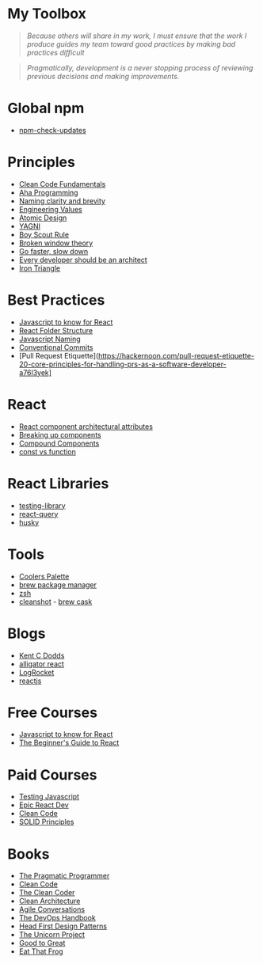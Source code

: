 My Toolbox
===

> <em>Because others will share in my work, I must ensure that the work I produce guides my team toward good practices by
making bad practices difficult</em>

> <em>Pragmatically, development is a never stopping process of reviewing previous decisions and making improvements.</em>

# Global npm
- [npm-check-updates](https://www.npmjs.com/package/npm-check-updates)

# Principles
- [Clean Code Fundamentals](https://www.youtube.com/watch?v=Wibk0IfjfaI&t=8s)
- [Aha Programming](https://kentcdodds.com/blog/aha-programming)
- [Naming clarity and brevity](https://signalvnoise.com/posts/3250-clarity-over-brevity-in-variable-and-method-names)
- [Engineering Values](https://laptrinhx.com/engineering-values-765015182/)
- [Atomic Design](https://bradfrost.com/blog/post/atomic-web-design/)
- [YAGNI](https://deviq.com/principles/yagni)
- [Boy Scout Rule](https://biratkirat.medium.com/step-8-the-boy-scout-rule-robert-c-martin-uncle-bob-9ac839778385)
- [Broken window theory](https://blog.codinghorror.com/the-broken-window-theory/)
- [Go faster, slow down](https://www.infoq.com/articles/slow-down-go-faster/)
- [Every developer should be an architect](https://dzone.com/articles/the-architect-title-over-specialization)
- [Iron Triangle](https://www.visual-paradigm.com/project-management/what-is-iron-triangle-of-projects/)

# Best Practices
- [Javascript to know for React](https://kentcdodds.com/blog/javascript-to-know-for-react)
- [React Folder Structure](https://www.robinwieruch.de/react-folder-structure)
- [Javascript Naming](https://www.robinwieruch.de/javascript-naming-conventions)
- [Conventional Commits](https://www.conventionalcommits.org/en/v1.0.0-beta.2/)
- [Pull Request Etiquette](https://hackernoon.com/pull-request-etiquette-20-core-principles-for-handling-prs-as-a-software-developer-a76l3yek]

# React
- [React component architectural attributes](https://dmitripavlutin.com/7-architectural-attributes-of-a-reliable-react-component/)
- [Breaking up components](https://kentcdodds.com/blog/when-to-break-up-a-component-into-multiple-components)
- [Compound Components](https://kentcdodds.com/blog/compound-components-with-react-hooks)
- [const vs function](https://dev.to/ugglr/react-functional-components-const-vs-function-2kj9)

# React Libraries
- [testing-library](https://testing-library.com/docs/)
- [react-query](https://react-query.tanstack.com/)
- [husky](https://typicode.github.io/husky/#/)

# Tools
- [Coolers Palette](https://coolors.co/e4572e-29335c-f3a712-a8c686-669bbc)
- [brew package manager](https://brew.sh/)
- [zsh](https://ohmyz.sh/)
- [cleanshot](https://cleanshot.com/) - [brew cask](https://formulae.brew.sh/cask/cleanshot)   

# Blogs
- [Kent C Dodds](https://kentcdodds.com/blog/)
- [alligator react](https://alligator.io/react)
- [LogRocket](https://blog.logrocket.com/tag/react/)
- [reactjs](https://reactjs.org/blog/all.html/)

# Free Courses
- [Javascript to know for React](https://kentcdodds.com/blog/javascript-to-know-for-react)
- [The Beginner's Guide to React](https://egghead.io/courses/the-beginner-s-guide-to-react)

# Paid Courses
- [Testing Javascript](https://testingjavascript.com/)
- [Epic React Dev](https://epicreact.dev/)
- [Clean Code](https://cleancoders.com/series/clean-code)
- [SOLID Principles](https://cleancoders.com/series/clean-code)

# Books
- [The Pragmatic Programmer](https://www.amazon.com/Pragmatic-Programmer-Anniversary-Journey-Mastery/dp/B0833FBNHV/ref=sr_1_1?crid=1C6AKTPHDL6N5&dchild=1&keywords=pragmatic+programmer&qid=1625860217&sprefix=pragmati%2Caps%2C305&sr=8-1)
- [Clean Code](https://www.amazon.com/Clean-Code-Handbook-Software-Craftsmanship/dp/0132350882/ref=sr_1_1?dchild=1&keywords=clean+code&qid=1625860079&sr=8-1)
- [The Clean Coder](https://www.amazon.com/Clean-Coder-Conduct-Professional-Programmers/dp/0137081073/ref=sr_1_2?dchild=1&keywords=clean+coder&qid=1625860133&sr=8-2)
- [Clean Architecture](https://www.amazon.com/Clean-Architecture-Craftsmans-Software-Structure/dp/0134494164/ref=sr_1_1?dchild=1&keywords=clean+architecture&qid=1625860183&sr=8-1)
- [Agile Conversations](https://www.amazon.com/gp/product/B07YZP8LC9/ref=ppx_yo_dt_b_search_asin_title?ie=UTF8&psc=1)
- [The DevOps Handbook](https://www.amazon.com/gp/product/B01M9ASFQ3/ref=ppx_yo_dt_b_search_asin_title?ie=UTF8&psc=1)
- [Head First Design Patterns](https://www.amazon.com/gp/product/0596007124/ref=ppx_yo_dt_b_search_asin_title?ie=UTF8&psc=1)
- [The Unicorn Project](https://www.amazon.com/gp/product/B07QT9QR41/ref=ppx_yo_dt_b_search_asin_title?ie=UTF8&psc=1)
- [Good to Great](https://www.amazon.com/gp/product/0066620996/ref=ppx_yo_dt_b_search_asin_title?ie=UTF8&psc=1)
- [Eat That Frog](https://www.amazon.com/gp/product/B001AFF25W/ref=ppx_yo_dt_b_search_asin_title?ie=UTF8&psc=1)
